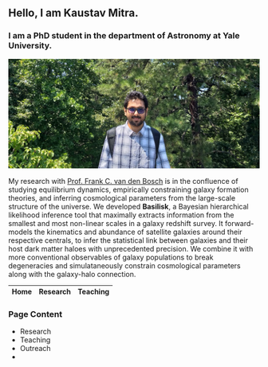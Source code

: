 ## Hello, I am Kaustav Mitra.
### I am a PhD student in the department of Astronomy at Yale University.



![alt text](images/headshot.jpg "My photograph.")

My research with <a href="https://campuspress.yale.edu/vdbosch/" target="_blank">Prof. Frank C. van den Bosch</a> is in the confluence of studying equilibrium dynamics, empirically constraining galaxy formation theories, and inferring cosmological parameters from the large-scale structure of the universe.  We developed **Basilisk**, a Bayesian hierarchical likelihood inference tool that maximally extracts information from the smallest and most non-linear scales in a galaxy redshift survey.  It forward-models the kinematics and abundance of satellite galaxies around their respective centrals, to infer the statistical link between galaxies and their host dark matter haloes with unprecedented precision.  We combine it with more conventional observables of galaxy populations to break degeneracies and simulataneously constrain cosmological parameters along with the galaxy-halo connection.

Home | Research | Teaching
--- | --- | ---

### Page Content
- Research
- Teaching
- Outreach
- 
